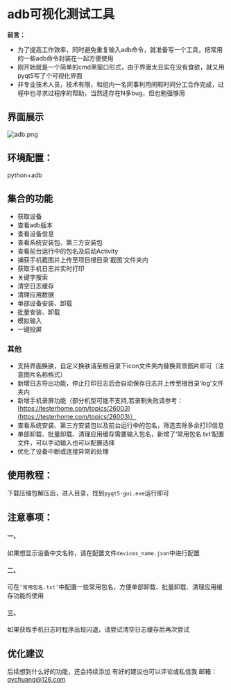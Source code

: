 # adb可视化测试工具

**前言：**

- 为了提高工作效率，同时避免重复输入adb命令，就准备写一个工具，把常用的一些adb命令封装在一起方便使用
- 刚开始就是一个简单的cmd黑窗口形式，由于界面太丑实在没有食欲，就又用pyqt5写了个可视化界面
- 非专业技术人员，技术有限，和组内一名同事利用闲暇时间分工合作完成，过程中也寻求过程序的帮助，当然还存在N多bug，但也勉强够用

## 界面展示
![adb.png](https://i.loli.net/2021/02/15/6DjeTxEGXBIliFb.png)

## 环境配置：
python+adb

## 集合的功能
- 获取设备
- 查看adb版本
- 查看设备信息
- 查看系统安装包、第三方安装包
- 查看前台运行中的包名及启动Activity
- 捕获手机截图并上传至项目根目录‘截图’文件夹内
- 获取手机日志并实时打印
- 关键字搜索
- 清空日志缓存
- 清理应用数据
- 单部设备安装、卸载
- 批量安装、卸载
- 模拟输入
- 一键投屏
### 其他
- 支持界面换肤，自定义换肤请至根目录下icon文件夹内替换背景图片即可（注意图片名称格式）
- 新增日志导出功能，停止打印日志后会自动保存日志并上传至根目录‘log’文件夹内
- 新增手机录屏功能（部分机型可能不支持,若录制失败请参考：[https://testerhome.com/topics/26003](https://testerhome.com/topics/26003)）
- 查看系统安装、第三方安装包以及前台运行中的包名，筛选去除多余打印信息
- 单部卸载、批量卸载、清理应用缓存需要输入包名，新增了‘常用包名.txt’配置文件，可以手动输入也可以配置选择
- 优化了设备中断或连接异常的处理
## 使用教程：
下载压缩包解压后，进入目录，找到```pyqt5-gui.exe```运行即可


## 注意事项：
#### 一、
如果想显示设备中文名称，请在配置文件```devices_name.json```中进行配置
#### 二、
可在`‘常用包名.txt’`中配置一些常用包名，方便单部卸载、批量卸载、清理应用缓存功能的使用
#### 三、
如果获取手机日志时程序出现闪退，请尝试清空日志缓存后再次尝试

## 优化建议
后续想到什么好的功能，还会持续添加
有好的建议也可以评论或私信我
邮箱：qvchuang@126.com

